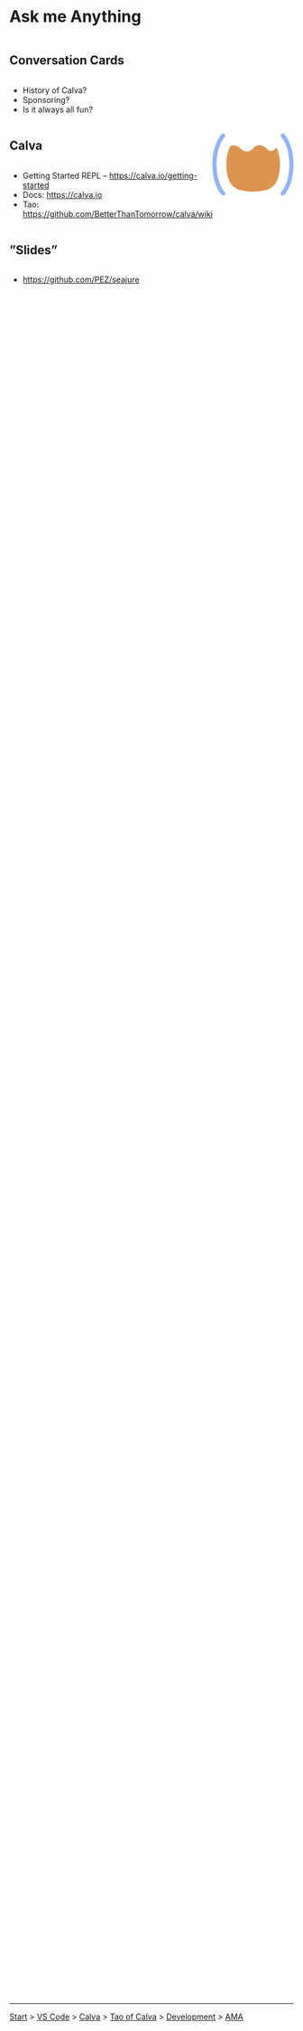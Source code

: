 <div style="height: 88vh;">

# Ask me Anything

<div style="display: flex; flex-direction: row;">

<div style="display: flex; flex-direction: column; flex: 6;">

## Conversation Cards

* History of Calva?
* Sponsoring?
* Is it always all fun?

## Calva

* Getting Started REPL – https://calva.io/getting-started
* Docs: https://calva.io
* Tao: https://github.com/BetterThanTomorrow/calva/wiki

## ”Slides”
* https://github.com/PEZ/seajure


</div>

<div style="display: flex; justify-content: space-around; flex: 5;">
  <div style="display: flex; flex-direction: column; justify-content: space-around; align-items: center;">
    <img src="calva-symbol.png" />
  </div>
</div>
</div>

</div>

---

[Start](hello.md) > [VS Code](vscode.md) > [Calva](calva.md) > [Tao of Calva](tao-of-calva.md) > [Development](calva-dev.md) > [AMA](ama.md)